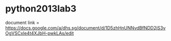 python2013lab3
==============
document link = https://docs.google.com/a/dhs.sg/document/d/1D5zhHnUNNvdBfNDD2jS3vOgVSCxle4t4XJbH-pwkLAs/edit
